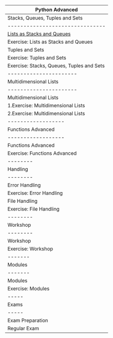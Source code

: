 | Python Advanced  | 
| ---------------- |
| Stacks, Queues, Tuples and Sets |
| ------------------------------- |
| <a href="https://github.com/MitkoVtori/SoftUni-Python-Advanced-OOP-2023-01/tree/Advanced/Advanced/1.Stacks%2C%20Queues%2C%20Tuples%20and%20Sets/Lists%20as%20Stacks%20and%20Queues%20-%20Lab">Lists as Stacks and Queues</a> |
| Exercise: Lists as Stacks and Queues |
| Tuples and Sets |
| Exercise: Tuples and Sets |
| Exercise: Stacks, Queues, Tuples and Sets |
| ---------------------- |
| Multidimensional Lists |
| ---------------------- |
| Multidimensional Lists |
| 1.Exercise: Multidimensional Lists |
| 2.Exercise: Multidimensional Lists |
| ------------------ |
| Functions Advanced |
| ------------------ |
| Functions Advanced |
| Exercise: Functions Advanced |
| -------- |
| Handling |
| -------- |
| Error Handling |
| Exercise: Error Handling |
| File Handling |
| Exercise: File Handling |
| -------- |
| Workshop |
| -------- |
| Workshop |
| Exercise: Workshop |
| ------- |
| Modules |
| ------- |
| Modules |
| Exercise: Modules |
| ----- |
| Exams |
| ----- |
| Exam Preparation |
| Regular Exam |
